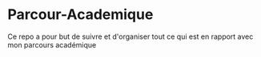 # Parcour-Academique
 Ce repo a pour but de suivre et d'organiser tout ce qui est en rapport avec mon parcours académique
